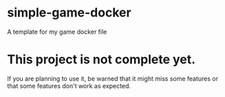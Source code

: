 # simple-game-docker
A template for my game docker file

# This project is not complete yet.
If you are planning to use it, be warned that it might miss some features or that some features don't work as expected.
